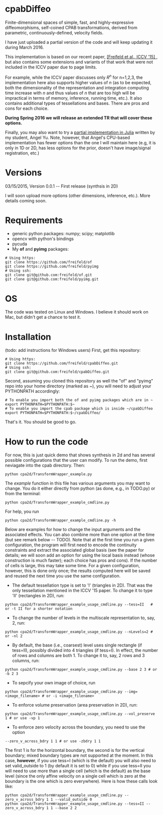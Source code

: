 # cpabDiffeo
Finite-dimensional spaces of simple, fast, and highly-expressive diffeomorphisms, self-coined CPAB transformations, derived from parametric, continuously-defined, velocity fields.

I have just uploaded a partial version of the code and will keep updating it during March 2016.

This implementation is based on our recent paper, [\[Freifeld et al., ICCV '15\] ](http://people.csail.mit.edu/freifeld/publications.htm), but also contains some extensions and variants of that work that were not included in the ICCV paper due to page limits. 

For example, while the ICCV paper discusses only $R^n$ for n=1,2,3, the implementation here also supports higher values of $n$ (as to be expected, both the dimensionality of the representation and integration computing time increase with $n$ and thus values of $n$ that are too high will be impractical in terms of memory, inference, running time, etc.).
It also contains additional types of tessellations and bases. There are pros and cons for each choice.

**During Spring 2016 we will release an extended TR that will cover these options.**

Finally, you may also want to try a [partial implementation in Julia](https://github.com/angel8yu/cpab-diffeo-julia) written by my student, Angel Yu. Note, however, that Angel's CPU-based implementation has fewer options than the one I will maintain here (e.g, it is only in 1D or 2D, has less options for the prior, doesn't have image/signal registration, etc.)

# Versions
03/15/2015, Version 0.0.1  -- First release (synthsis in 2D)

I will soon upload more options (other dimensions, inference, etc.). More details coming soon.

# Requirements
- generic python packages: numpy; scipy; matplotlib
- opencv with python's bindings
- pycuda
- My **of** and **pyimg** packages:
```
# Using https:
git clone https://github.com/freifeld/of
git clone https://github.com/freifeld/pyimg
# Using ssh:
git clone git@github.com:freifeld/of.git
git clone git@github.com:freifeld/pyimg.git
```
# OS
The code was tested on Linux and Windows. I believe it should work on Mac, but didn't get a chance to test it.

# Installation
(todo: add instructions for Windows users)
First, get this repository:
```
# Using https:
git clone https://github.com/freifeld/cpabDiffeo.git
# Using ssh:
git clone git@github.com:freifeld/cpabDiffeo.git
```
Second, assuming you cloned this repository as well the "of" and "pyimg" repo into your home directory (marked as ~), you
will need to adjust your PYTHONPATH accordingly:
```
# To enable you import both the of and pyimg packages which are in ~
export PYTHONPATH=$PYTHONPATH:$~    
# To enable you import the cpab package which is inside ~/cpabDiffeo
export PYTHONPATH=$PYTHONPATH:$~/cpabDiffeo/  
```
That's it. You should be good to go.
# How to run the code
For now, this is just quick demo that shows synthesis in 2d and has several possible configurations that the user can modify. To run the demo, first neviagate into the cpab directory. Then:
```
python cpa2d/TransformWrapper_example.py 
```

The *example* function in this file has various arguments you may want to change. 
You do it either directly from python  (as done, e.g., in TODO.py) or from the terminal:
```
python cpa2d/TransformWrapper_example_cmdline.py 
```
For help, you run 
```
python cpa2d/TransformWrapper_example_cmdline.py -h
```
Below are examples for how to change the input arguments and the associated effects. You can also combine more than one option at the time (but see remark below -- TODO). Note that at the first time you run a given configuration, the program will first need to encode the continuity constraints and extract the associated global basis (see the paper for details; we will soon add an option for using the local basis instead (whose construction is much faster); each choice has pros and cons). If the number of cells is large, this may take some time. For a given configuration, however, this is done only once; the results computed here will be saved and reused the next time you use the same configuration.

- The default tessellation type is set to 'I' (triangles in 2D). That was the only tessellation mentioned in the ICCV '15 paper. To change it to type 'II' (rectangles in 2D), run:
```
python cpa2d/TransformWrapper_example_usage_cmdline.py --tess=II   # or -t II for a shorter notation
```
- To change the number of levels in the multiscale representation to, say, 2, run:
```
python cpa2d/TransformWrapper_example_usage_cmdline.py --nLevels=2 # or -nl 2 
```
- By default, the base (i.e., coarsest) level uses single rectangle (if tess=II), possibly divided into 4 triangles (if tess=I). In effect, the number of rows and columns are both 1. To change it to, say, 2 rows and 3 columns, run:
```
python cpa2d/TransformWrapper_example_usage_cmdline.py --base 2 3 # or -b 2 3 
```
- To sepcify your own image of choice, run
```
python cpa2d/TransformWrapper_example_usage_cmdline.py --img=<image_filename> # or -i <image_filename> 
```
- To enforce volume preservation (area preservation in 2D), run:
```
python cpa2d/TransformWrapper_example_usage_cmdline.py --vol_preserve 1 # or use -vp 1
```
- To enforce zero velocity across the boundary, you need to use the option
```
--zero_v_across_bdry 1 1 # or use -zbdry 1 1 
```
The first 1 is for the horizontal boundary, the second is for the vertical boundary; mixed boundary types are not supported at the moment. In this case, **however**, if you use tess=I (which is the default) you will also need to set valid_outside to 1 (by default it is set to 0) while if you use tess=II you will need to use more than a single cell (which is the default) as the base level (since the only affine velocity on a single cell which is zero at the boundary is the one which is zero everywhere). Here is how these calls look like:
```
python cpa2d/TransformWrapper_example_usage_cmdline.py --zero_v_across_bdry 1 1 --valid_outside 0
python cpa2d/TransformWrapper_example_usage_cmdline.py --tess=II --zero_v_across_bdry 1 1 --base 2 2
```


